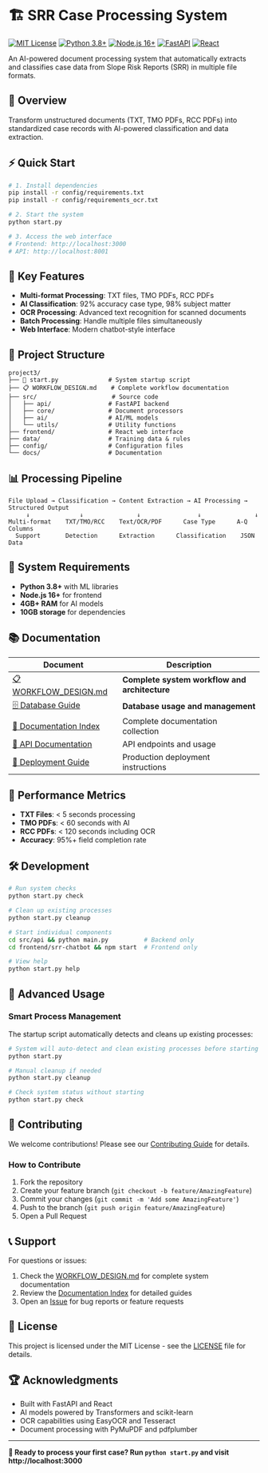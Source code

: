 # 🏗️ SRR Case Processing System

[![MIT License](https://img.shields.io/badge/License-MIT-green.svg)](https://choosealicense.com/licenses/mit/)
[![Python 3.8+](https://img.shields.io/badge/python-3.8+-blue.svg)](https://www.python.org/downloads/)
[![Node.js 16+](https://img.shields.io/badge/node-16+-green.svg)](https://nodejs.org/)
[![FastAPI](https://img.shields.io/badge/FastAPI-0.104+-00a393.svg)](https://fastapi.tiangolo.com/)
[![React](https://img.shields.io/badge/React-18+-61dafb.svg)](https://reactjs.org/)

An AI-powered document processing system that automatically extracts and classifies case data from Slope Risk Reports (SRR) in multiple file formats.

## 🎯 Overview

Transform unstructured documents (TXT, TMO PDFs, RCC PDFs) into standardized case records with AI-powered classification and data extraction.

## ⚡ Quick Start

```bash
# 1. Install dependencies
pip install -r config/requirements.txt
pip install -r config/requirements_ocr.txt

# 2. Start the system
python start.py

# 3. Access the web interface
# Frontend: http://localhost:3000
# API: http://localhost:8001
```

## 🚀 Key Features

- **Multi-format Processing**: TXT files, TMO PDFs, RCC PDFs
- **AI Classification**: 92% accuracy case type, 98% subject matter
- **OCR Processing**: Advanced text recognition for scanned documents
- **Batch Processing**: Handle multiple files simultaneously
- **Web Interface**: Modern chatbot-style interface

## 📁 Project Structure

```
project3/
├── 🚀 start.py              # System startup script
├── 📋 WORKFLOW_DESIGN.md    # Complete workflow documentation
├── src/                     # Source code
│   ├── api/                # FastAPI backend
│   ├── core/               # Document processors
│   ├── ai/                 # AI/ML models
│   └── utils/              # Utility functions
├── frontend/               # React web interface
├── data/                   # Training data & rules
├── config/                 # Configuration files
└── docs/                   # Documentation
```

## 📊 Processing Pipeline

```
File Upload → Classification → Content Extraction → AI Processing → Structured Output
     ↓              ↓               ↓                ↓               ↓
Multi-format    TXT/TMO/RCC    Text/OCR/PDF      Case Type      A-Q Columns
  Support       Detection      Extraction      Classification    JSON Data
```

## 🔧 System Requirements

- **Python 3.8+** with ML libraries
- **Node.js 16+** for frontend
- **4GB+ RAM** for AI models
- **10GB storage** for dependencies

## 📚 Documentation

| Document | Description |
|----------|-------------|
| [📋 WORKFLOW_DESIGN.md](WORKFLOW_DESIGN.md) | **Complete system workflow and architecture** |
| [🗄️ Database Guide](docs/DATABASE_GUIDE.md) | **Database usage and management** |
| [📖 Documentation Index](docs/DOCUMENTATION_INDEX.md) | Complete documentation collection |
| [🔌 API Documentation](docs/API_DOCUMENTATION.md) | API endpoints and usage |
| [🚀 Deployment Guide](docs/DEPLOYMENT_GUIDE.md) | Production deployment instructions |

## 🎯 Performance Metrics

- **TXT Files**: < 5 seconds processing
- **TMO PDFs**: < 60 seconds with AI
- **RCC PDFs**: < 120 seconds including OCR
- **Accuracy**: 95%+ field completion rate

## 🛠️ Development

```bash
# Run system checks
python start.py check

# Clean up existing processes
python start.py cleanup

# Start individual components
cd src/api && python main.py          # Backend only
cd frontend/srr-chatbot && npm start  # Frontend only

# View help
python start.py help
```

## 🔧 Advanced Usage

### Smart Process Management
The startup script automatically detects and cleans up existing processes:

```bash
# System will auto-detect and clean existing processes before starting
python start.py

# Manual cleanup if needed
python start.py cleanup

# Check system status without starting
python start.py check
```

## 🤝 Contributing

We welcome contributions! Please see our [Contributing Guide](CONTRIBUTING.md) for details.

### How to Contribute
1. Fork the repository
2. Create your feature branch (`git checkout -b feature/AmazingFeature`)
3. Commit your changes (`git commit -m 'Add some AmazingFeature'`)
4. Push to the branch (`git push origin feature/AmazingFeature`)
5. Open a Pull Request

## 📞 Support

For questions or issues:
1. Check the [WORKFLOW_DESIGN.md](WORKFLOW_DESIGN.md) for complete system documentation
2. Review the [Documentation Index](docs/DOCUMENTATION_INDEX.md) for detailed guides
3. Open an [Issue](https://github.com/[USERNAME]/SRR-Case-Processing-System/issues) for bug reports or feature requests

## 📄 License

This project is licensed under the MIT License - see the [LICENSE](LICENSE) file for details.

## 🏆 Acknowledgments

- Built with FastAPI and React
- AI models powered by Transformers and scikit-learn
- OCR capabilities using EasyOCR and Tesseract
- Document processing with PyMuPDF and pdfplumber

---

**🎉 Ready to process your first case? Run `python start.py` and visit http://localhost:3000**
